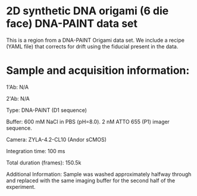 # 2D synthetic DNA origami (6 die face) DNA-PAINT data set #

This is a region from a DNA-PAINT Origami data set. We include a recipe (YAML file) that corrects for drift using the fiducial present in the data. 

# Sample and acquisition information: #

1'Ab: N/A

2'Ab: N/A

Type: DNA-PAINT (D1 sequence)

Buffer: 600 mM NaCl in PBS (pH=8.0). 2 nM ATTO 655 (P1) imager sequence.

Camera: ZYLA-4.2-CL10 (Andor sCMOS)

Integration time:  100 ms

Total duration (frames): 150.5k
 
Additional Information: Sample was washed approximately halfway through and replaced with the same imaging buffer for the second half of the experiment.